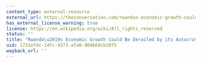 ```yaml
---
content_type: external-resource
external_url: https://theconversation.com/rwandas-economic-growth-could-be-derailed-by-its-autocratic-regime-114649
has_external_license_warning: true
license: https://en.wikipedia.org/wiki/All_rights_reserved
status: ''
title: "Rwanda\u2019s Economic Growth Could Be Derailed by its Autocratic Regime"
uid: 1731efdc-14fc-4373-afa0-904b69cb20f5
wayback_url: ''
---
```

